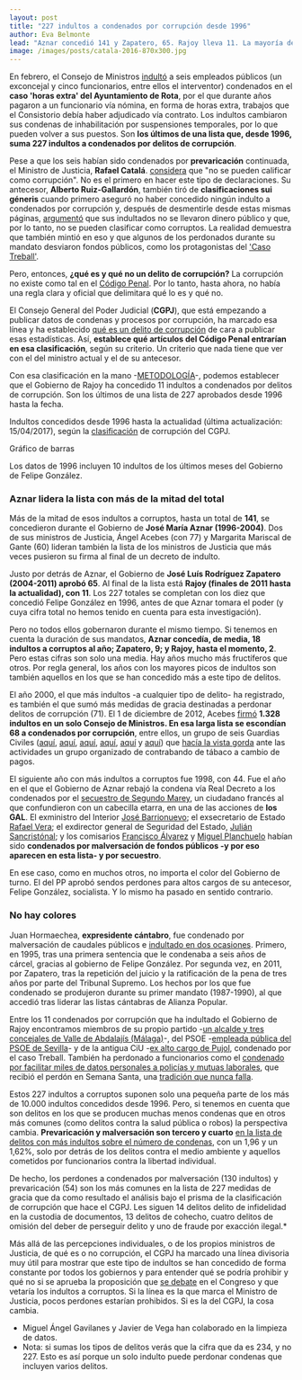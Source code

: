 ```yaml
---
layout: post
title: "227 indultos a condenados por corrupción desde 1996"
author: Eva Belmonte
lead: "Aznar concedió 141 y Zapatero, 65. Rajoy lleva 11. La mayoría de ellos perdonan delitos de prevaricación y malversación."
image: /images/posts/catala-2016-870x300.jpg
---
```


En febrero, el Consejo de Ministros [indultó](http://elboenuestrodecadadia.com/2017/02/13/los-funcionarios-condenados-por-prevaricacion-en-el-ayuntamiento-de-rota-podran-volver-a-sus-puestos-gracias-a-los-indultos/) a seis empleados públicos (un exconcejal y cinco funcionarios, entre ellos el interventor) condenados en el **caso 'horas extra' del Ayuntamiento de Rota**, por el que durante años pagaron a un funcionario vía nómina, en forma de horas extra, trabajos que el Consistorio debía haber adjudicado vía contrato. Los indultos cambiaron sus condenas de inhabilitación por suspensiones temporales, por lo que pueden volver a sus puestos. Son **los últimos de una lista que, desde 1996, suma 227 indultos a condenados por delitos de corrupción**. 

Pese a que los seis habían sido condenados por **prevaricación** continuada, el Ministro de Justicia, **Rafael Catalá**. [considera](http://www.eldiario.es/politica/Gobierno-condenados-prevaricar-calificar-corrupcion_0_612788993.html) que "no se pueden calificar como corrupción". No es el primero en hacer este tipo de declaraciones. Su antecesor, **Alberto Ruiz-Gallardón**, también tiró de **clasificaciones sui géneris** cuando primero aseguró no haber concedido ningún indulto a condenados por corrupción y, después de desmentirle desde estas mismas páginas, [argumentó](http://www.lasexta.com/noticias/nacional/gallardon-dice-que-indultados-gobierno-llevaron-dinero-publico_201403135726b1674beb28d4460269b4.html) que sus indultados no se llevaron dinero público y que, por lo tanto, no se pueden clasificar como corruptos. La realidad demuestra que también mintió en eso y que algunos de los perdonados durante su mandato desviaron fondos públicos, como los protagonistas del ['Caso Treball'](http://elindultometro.es/famosos.html#13).

Pero, entonces, **¿qué es y qué no un delito de corrupción?** La corrupción no existe como tal en el [Código Penal](http://www.boe.es/buscar/act.php?id=BOE-A-1995-25444&b=659&tn=1&p=20100623#BOEn). Por lo tanto, hasta ahora, no había una regla clara y oficial que delimitara qué lo es y qué no.   

El Consejo General del Poder Judicial (**CGPJ**), que está empezando a publicar datos de condenas y procesos por corrupción, ha marcado esa línea y ha establecido [qué es un delito de corrupción](http://www.poderjudicial.es/cgpj/es/Temas/Transparencia/Repositorio-de-datos-sobre-procesos-por-corrupcion/) de cara a publicar esas estadísticas. Así, **establece qué artículos del Código Penal entrarían en esa clasificación**, según su criterio. Un criterio que nada tiene que ver con el del ministro actual y el de su antecesor.

Con esa clasificación en la mano -[METODOLOGÍA](/metodologia.html#sNine)-, podemos establecer que el Gobierno de Rajoy ha concedido 11 indultos a condenados por delitos de corrupción. Son los últimos de una lista de 227 aprobados desde 1996 hasta la fecha.

Indultos concedidos desde 1996 hasta la actualidad (última actualización: 15/04/2017), según la [clasificación](http://elindultometro.es/metodologia.html#sNine) de corrupción del CGPJ.

<div>Gráfico de barras</div>

Los datos de 1996 incluyen 10 indultos de los últimos meses del Gobierno de Felipe González.


### Aznar lidera la lista con más de la mitad del total

Más de la mitad de esos indultos a corruptos, hasta un total de **141**, se concedieron durante el Gobierno de **José María Aznar (1996-2004)**. Dos de sus ministros de Justicia, Ángel Acebes (con 77) y Margarita Mariscal de Gante (60) lideran también la lista de los ministros de Justicia que más veces pusieron su firma al final de un decreto de indulto. 

Justo por detrás de Aznar, el Gobierno de **José Luís Rodríguez Zapatero (2004-2011) aprobó 65**. Al final de la lista está **Rajoy (finales de 2011 hasta la actualidad), con 11**. Los 227 totales se completan con los diez que concedió Felipe González en 1996, antes de que Aznar tomara el poder (y cuya cifra total no hemos tenido en cuenta para esta investigación). 

Pero no todos ellos gobernaron durante el mismo tiempo. Si tenemos en cuenta la duración de sus mandatos, **Aznar concedía, de media, 18 indultos a corruptos al año; Zapatero, 9; y Rajoy, hasta el momento, 2**. Pero estas cifras son solo una media. Hay años mucho más fructíferos que otros. Por regla general, los años con los mayores picos de indultos son también aquellos en los que se han concedido más a este tipo de delitos. 

El año 2000, el que más indultos -a cualquier tipo de delito- ha registrado, es también el que sumó más medidas de gracia destinadas a perdonar delitos de corrupción (71). El 1 de diciembre de 2012, Acebes [firmó](http://elindultometro.es/famosos.html#4) **1.328 indultos en un solo Consejo de Ministros. En esa larga lista se escondían 68 a condenados por corrupción**, entre ellos, un grupo de seis Guardias Civiles ([aquí](http://www.boe.es/buscar/doc.php?id=BOE-A-2000-22518#BOEn), [aquí](http://www.boe.es/buscar/doc.php?id=BOE-A-2000-22936#BOEn), [aquí](http://www.boe.es/buscar/doc.php?id=BOE-A-2000-22996#BOEn), [aquí](http://www.boe.es/buscar/doc.php?id=BOE-A-2000-23575#BOEn), [aquí](http://www.boe.es/buscar/doc.php?id=BOE-A-2000-23702#BOEn) y [aquí](http://www.boe.es/buscar/doc.php?id=BOE-A-2000-23705#BOEn)) que [hacía la vista gorda](http://elpais.com/diario/1989/06/10/espana/613432824_850215.html
) ante las actividades un grupo organizado de contrabando de tábaco a cambio de pagos.     

El siguiente año con más indultos a corruptos fue 1998, con 44. Fue el año en el que el Gobierno de Aznar rebajó la condena vía Real Decreto a los condenados por el [secuestro de Segundo Marey](http://elindultometro.es/famosos.html#3), un ciudadano francés al que confundieron con un cabecilla etarra, en una de las acciones de **los GAL**. El exministro del Interior [José Barrionuevo](http://www.boe.es/buscar/doc.php?id=BOE-A-1999-1545#BOE); el exsecretario de Estado [Rafael Vera](http://www.boe.es/buscar/doc.php?id=BOE-A-1999-1553#BOEn); el exdirector general de Seguridad del Estado, [Julián Sancristónal](http://www.boe.es/buscar/doc.php?id=BOE-A-1999-1552#BOEn); y los comisarios [Francisco Álvarez](http://www.boe.es/buscar/doc.php?id=BOE-A-1999-1544#BOEn) y [Miguel Planchuelo](http://www.boe.es/buscar/doc.php?id=BOE-A-1999-1550#BOen) habían sido **condenados por malversación de fondos públicos -y por eso aparecen en esta lista- y por secuestro**. 

En ese caso, como en muchos otros, no importa el color del Gobierno de turno. El del PP aprobó sendos perdones para altos cargos de su antecesor, Felipe González, socialista. Y lo mismo ha pasado en sentido contrario.

### No hay colores

Juan Hormaechea, **expresidente cántabro**, fue condenado por malversación de caudales públicos e [indultado en dos ocasiones](http://elindultometro.es/famosos.html#9
). Primero, en 1995, tras una primera sentencia que le condenaba a seis años de cárcel, gracias al gobierno de Felipe González. Por segunda vez, en 2011, por Zapatero, tras la repetición del juicio y la ratificación de la pena de tres años por parte del Tribunal Supremo. Los hechos por los que fue condenado se produjeron durante su primer mandato (1987-1990), al que accedió tras liderar las listas cántabras de Alianza Popular.

Entre los 11 condenados por corrupción que ha indultado el Gobierno de Rajoy encontramos miembros de su propio partido -[un alcalde y tres concejales de Valle de Abdalajís (Málaga)](http://elindultometro.es/famosos.html#15
)-, del PSOE -[empleada pública del PSOE de Sevilla](http://elindultometro.es/famosos.html#23
)- y de la antigua CiU -[ex alto cargo de Pujol](http://elindultometro.es/famosos.html#13), condenado por el caso Treball. También ha perdonado a funcionarios como el [condenado por facilitar miles de datos personales a policías y mutuas laborales](http://elboenuestrodecadadia.com/2015/03/30/el-gobierno-indulta-por-semana-santa-a-un-funcionario-que-paso-miles-de-datos-personales-a-policias-y-mutuas-laborales/), que recibió el perdón en Semana Santa, una [tradición que nunca falla](http://elindultometro.es/2017/04/10/actualizacion-2016.html). 

Estos 227 indultos a corruptos suponen solo una pequeña parte de los más de 10.000 indultos concedidos desde 1996. Pero, si tenemos en cuenta que son delitos en los que se producen muchas menos condenas que en otros más comunes (como delitos contra la salud pública o robos) la perspectiva cambia. **Prevaricación y malversación son tercero y cuarto** [en la lista de delitos con más indultos sobre el número de condenas](http://elindultometro.es/2013/06/30/relatividad.html), con un 1,96 y un 1,62%, solo por detrás de los delitos contra el medio ambiente y aquellos cometidos por funcionarios contra la libertad individual. 

De hecho, los perdones a condenados por malversación (130 indultos) y prevaricación (54) son los más comunes en la lista de 227 medidas de gracia que da como resultado el análisis bajo el prisma de la clasificación de corrupción que hace el CGPJ. Les siguen 14 delitos delito de infidelidad en la custodia de documentos, 13 delitos de cohecho, cuatro delitos de omisión del deber de perseguir delito y uno de fraude por exacción ilegal.* 

Más allá de las percepciones individuales, o de los propios ministros de Justicia, de qué es o no corrupción, el CGPJ ha marcado una línea divisoria muy útil para mostrar que este tipo de indultos se han concedido de forma constante por todos los gobiernos y para entender qué se podría prohibir y qué no si se aprueba la proposición que [se debate](http://www.elconfidencial.com/ultima-hora-en-vivo/2017-02-14/el-congreso-debate-suprimir-los-indultos-por-corrupcion-y-violencia-machista_1138760/) en el Congreso y que vetaría los indultos a corruptos. Si la línea es la que marca el Ministro de Justicia, pocos perdones estarían prohibidos. Si es la del CGPJ, la cosa cambia. 

* Miguel Ángel Gavilanes y Javier de Vega han colaborado en la limpieza de datos. 
* Nota: si sumas los tipos de delitos verás que la cifra que da es 234, y no 227. Esto es así porque un solo indulto puede perdonar condenas que incluyen varios delitos.
